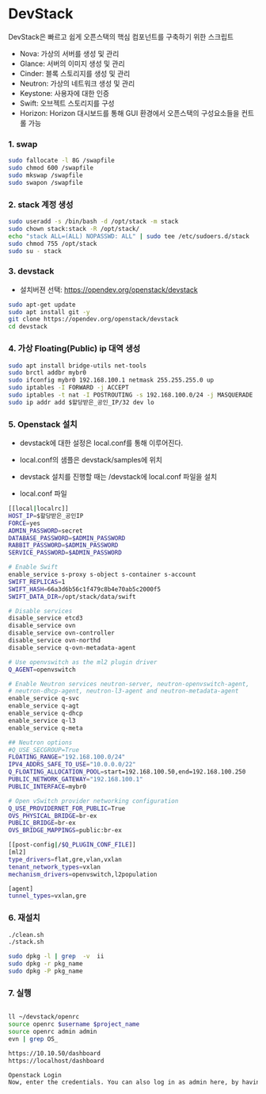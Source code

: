 # DevStack 
DevStack은 빠르고 쉽게 오픈스택의 핵심 컴포넌트를 구축하기 위한 스크립트
* Nova: 가상의 서버를 생성 및 관리
* Glance: 서버의 이미지 생성 및 관리
* Cinder: 블록 스토리지를 생성 및 관리
* Neutron: 가상의 네트워크 생성 및 관리
* Keystone: 사용자에 대한 인증
* Swift: 오브젝트 스토리지를 구성
* Horizon: Horizon 대시보드를 통해 GUI 환경에서 오픈스택의 구성요소들을 컨트롤 가능

### 1. swap 
```sh
sudo fallocate -l 8G /swapfile
sudo chmod 600 /swapfile
sudo mkswap /swapfile
sudo swapon /swapfile
```

### 2. stack 계정 생성
```sh
sudo useradd -s /bin/bash -d /opt/stack -m stack
sudo chown stack:stack -R /opt/stack/
echo "stack ALL=(ALL) NOPASSWD: ALL" | sudo tee /etc/sudoers.d/stack
sudo chmod 755 /opt/stack
sudo su - stack
```

### 3. devstack 
* 설치버젼 선택: https://opendev.org/openstack/devstack 
```sh
sudo apt-get update
sudo apt install git -y
git clone https://opendev.org/openstack/devstack
cd devstack
```

### 4. 가상 Floating(Public) ip 대역 생성
```sh
sudo apt install bridge-utils net-tools
sudo brctl addbr mybr0
sudo ifconfig mybr0 192.168.100.1 netmask 255.255.255.0 up
sudo iptables -I FORWARD -j ACCEPT
sudo iptables -t nat -I POSTROUTING -s 192.168.100.0/24 -j MASQUERADE
sudo ip addr add $할당받은_공인_IP/32 dev lo
```

### 5. Openstack 설치

* devstack에 대한 설정은 local.conf를 통해 이루어진다.
* local.conf의 샘플은 devstack/samples에 위치
* devstack 설치를 진행할 때는 /devstack에 local.conf 파일을 설치

* local.conf 파일 
```sh
[[local|localrc]]
HOST_IP=$할당받은_공인IP
FORCE=yes
ADMIN_PASSWORD=secret
DATABASE_PASSWORD=$ADMIN_PASSWORD
RABBIT_PASSWORD=$ADMIN_PASSWORD
SERVICE_PASSWORD=$ADMIN_PASSWORD

# Enable Swift
enable_service s-proxy s-object s-container s-account
SWIFT_REPLICAS=1
SWIFT_HASH=66a3d6b56c1f479c8b4e70ab5c2000f5
SWIFT_DATA_DIR=/opt/stack/data/swift

# Disable services
disable_service etcd3
disable_service ovn
disable_service ovn-controller
disable_service ovn-northd
disable_service q-ovn-metadata-agent

# Use openvswitch as the ml2 plugin driver
Q_AGENT=openvswitch

# Enable Neutron services neutron-server, neutron-openvswitch-agent,
# neutron-dhcp-agent, neutron-l3-agent and neutron-metadata-agent
enable_service q-svc
enable_service q-agt
enable_service q-dhcp
enable_service q-l3
enable_service q-meta

## Neutron options
#Q_USE_SECGROUP=True
FLOATING_RANGE="192.168.100.0/24"    
IPV4_ADDRS_SAFE_TO_USE="10.0.0.0/22"    
Q_FLOATING_ALLOCATION_POOL=start=192.168.100.50,end=192.168.100.250
PUBLIC_NETWORK_GATEWAY="192.168.100.1"
PUBLIC_INTERFACE=mybr0

# Open vSwitch provider networking configuration
Q_USE_PROVIDERNET_FOR_PUBLIC=True
OVS_PHYSICAL_BRIDGE=br-ex
PUBLIC_BRIDGE=br-ex
OVS_BRIDGE_MAPPINGS=public:br-ex

[[post-config|/$Q_PLUGIN_CONF_FILE]]
[ml2]
type_drivers=flat,gre,vlan,vxlan
tenant_network_types=vxlan
mechanism_drivers=openvswitch,l2population

[agent]
tunnel_types=vxlan,gre
```

### 6. 재설치
```sh
./clean.sh
./stack.sh

sudo dpkg -l | grep  -v  ii
sudo dpkg -r pkg_name
sudo dpkg -P pkg_name
```

### 7. 실행
```sh

ll ~/devstack/openrc
source openrc $username $project_name
source openrc admin admin
evn | grep OS_

https://10.10.50/dashboard
https://localhost/dashboard

Openstack Login
Now, enter the credentials. You can also log in as admin here, by having User Name as admin & for Password using the one we added to local.conf file.
```


